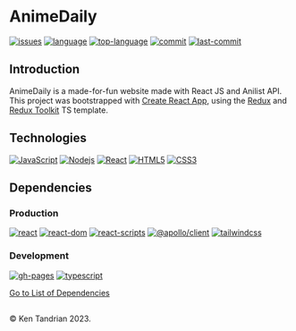 # AnimeDaily

[![issues](https://img.shields.io/github/issues/KenTandrian/anime-apollo-graphql)](https://github.com/KenTandrian/anime-apollo-graphql/issues)
[![language](https://img.shields.io/github/languages/count/KenTandrian/anime-apollo-graphql)](https://github.com/KenTandrian/anime-apollo-graphql/search?l=javascript)
[![top-language](https://img.shields.io/github/languages/top/KenTandrian/anime-apollo-graphql)](https://github.com/KenTandrian/anime-apollo-graphql/search?l=javascript)
[![commit](https://img.shields.io/github/commit-activity/m/KenTandrian/anime-apollo-graphql)](https://github.com/KenTandrian/anime-apollo-graphql/commits/main)
[![last-commit](https://img.shields.io/github/last-commit/KenTandrian/anime-apollo-graphql)](https://github.com/KenTandrian/anime-apollo-graphql/commits/main)

## Introduction

AnimeDaily is a made-for-fun website made with React JS and Anilist API.
This project was bootstrapped with [Create React App](https://github.com/facebook/create-react-app), using the [Redux](https://redux.js.org/) and [Redux Toolkit](https://redux-toolkit.js.org/) TS template.

## Technologies

[![JavaScript](https://img.shields.io/badge/-JavaScript-black?style=flat-square&logo=javascript)](https://github.com/KenTandrian?tab=repositories&language=javascript)
[![Nodejs](https://img.shields.io/badge/-Nodejs-black?style=flat-square&logo=Node.js)](https://github.com/KenTandrian?tab=repositories&language=javascript)
[![React](https://img.shields.io/badge/-React-black?style=flat-square&logo=react)](https://github.com/KenTandrian?tab=repositories&language=javascript)
[![HTML5](https://img.shields.io/badge/-HTML5-black?style=flat-square&logo=html5&logoColor=orange)](https://github.com/KenTandrian?tab=repositories&language=html)
[![CSS3](https://img.shields.io/badge/-CSS3-black?style=flat-square&logo=css3&logoColor=blue)](https://github.com/KenTandrian?tab=repositories&language=css)

## Dependencies

### Production

[![react](https://img.shields.io/github/package-json/dependency-version/KenTandrian/anime-apollo-graphql/react)](https://www.npmjs.com/package/react)
[![react-dom](https://img.shields.io/github/package-json/dependency-version/KenTandrian/anime-apollo-graphql/react-dom)](https://www.npmjs.com/package/react-dom)
[![react-scripts](https://img.shields.io/github/package-json/dependency-version/KenTandrian/anime-apollo-graphql/dev/react-scripts)](https://www.npmjs.com/package/react-scripts)
[![@apollo/client](https://img.shields.io/github/package-json/dependency-version/KenTandrian/anime-apollo-graphql/@apollo/client)](https://www.npmjs.com/package/@apollo/client)
[![tailwindcss](https://img.shields.io/github/package-json/dependency-version/KenTandrian/anime-apollo-graphql/tailwindcss)](https://www.npmjs.com/package/tailwindcss)

### Development

[![gh-pages](https://img.shields.io/github/package-json/dependency-version/KenTandrian/anime-apollo-graphql/dev/gh-pages)](https://www.npmjs.com/package/gh-pages)
[![typescript](https://img.shields.io/github/package-json/dependency-version/KenTandrian/anime-apollo-graphql/dev/typescript)](https://www.npmjs.com/package/typescript)

[Go to List of Dependencies](https://github.com/KenTandrian/anime-apollo-graphql/network/dependencies)

##

&#169; Ken Tandrian 2023.
